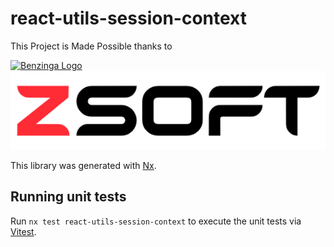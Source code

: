 # react-utils-session-context

This Project is Made Possible thanks to

[![Benzinga Logo](https://import.cdn.thinkific.com/222214/D3r5EJy9SZaNsaY7dQsj_Benzinga-logo-navy.svg)](www.benzinga.com)
[![ZSoft Logo](../../../images/ZSoft.png)](https://github.com/znackasha)

This library was generated with [Nx](https://nx.dev).

## Running unit tests

Run `nx test react-utils-session-context` to execute the unit tests via [Vitest](https://vitest.dev/).
